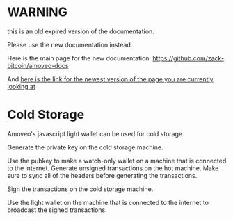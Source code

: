 WARNING
========

this is an old expired version of the documentation.

Please use the new documentation instead. 

Here is the main page for the new documentation: https://github.com/zack-bitcoin/amoveo-docs 

And [here is the link for the newest version of the page you are currently looking at](https://github.com/zack-bitcoin/amoveo-docs/blob/master//basics/cold_storage.md)

Cold Storage
========


Amoveo's javascript light wallet can be used for cold storage.

Generate the private key on the cold storage machine.

Use the pubkey to make a watch-only wallet on a machine that is connected to the internet. 
Generate unsigned transactions on the hot machine.
Make sure to sync all of the headers before generating the transactions.

Sign the transactions on the cold storage machine.

Use the light wallet on the machine that is connected to the internet to broadcast the signed transactions.
